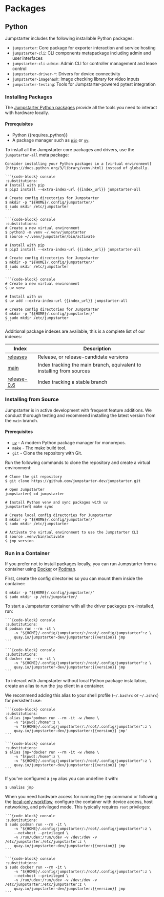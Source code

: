 # Packages

## Python

Jumpstarter includes the following installable Python packages:

- `jumpstarter`: Core package for exporter interaction and service hosting
- `jumpstarter-cli`: CLI components metapackage including admin and user
  interfaces
- `jumpstarter-cli-admin`: Admin CLI for controller management and lease control
- `jumpstarter-driver-*`: Drivers for device connectivity
- `jumpstarter-imagehash`: Image checking library for video inputs
- `jumpstarter-testing`: Tools for Jumpstarter-powered pytest integration

### Installing Packages

The [Jumpstarter Python packages](https://pkg.jumpstarter.dev/) provide all the
tools you need to interact with hardware locally.

#### Prerequisites

- Python {{requires_python}}
- A package manager such as [`pip`](https://pip.pypa.io/en/stable/installation/) or [`uv`](https://docs.astral.sh/uv/getting-started/installation).

To install all the Jumpstarter core packages and drivers, use the `jumpstarter-all` meta package:

```{tip}
Consider installing your Python packages in a [virtual environment](https://docs.python.org/3/library/venv.html) instead of globally.
```

````{tab} Global
```{code-block} console
:substitutions:
# Install with pip
$ pip3 install --extra-index-url {{index_url}} jumpstarter-all

# Create config directories for Jumpstarter
$ mkdir -p "${HOME}/.config/jumpstarter/"
$ sudo mkdir /etc/jumpstarter
```
````

````{tab} Pip venv
```{code-block} console
:substitutions:
# Create a new virtual environment
$ python3 -m venv ~/.venv/jumpstarter
$ source ~/.venv/jumpstarter/bin/activate

# Install with pip
$ pip3 install --extra-index-url {{index_url}} jumpstarter-all

# Create config directories for Jumpstarter
$ mkdir -p "${HOME}/.config/jumpstarter/"
$ sudo mkdir /etc/jumpstarter
```
````

````{tab} uv
```{code-block} console
# Create a new virtual environment
$ uv venv

# Install with uv
$ uv add --extra-index-url {{index_url}} jumpstarter-all

# Create config directories for Jumpstarter
$ mkdir -p "${HOME}/.config/jumpstarter/"
$ sudo mkdir /etc/jumpstarter
```
````


Additional package indexes are available, this is a complete list of our
indexes:

| Index | Description |
|-------|-------------|
| [releases](https://pkg.jumpstarter.dev/) | Release, or release-candidate versions |
| [main](https://pkg.jumpstarter.dev/main/) | Index tracking the main branch, equivalent to installing from sources |
| [release-0.6](https://pkg.jumpstarter.dev/release-0.6) | Index tracking a stable branch |

### Installing from Source

Jumpstarter is in active development with frequent feature additions. We
conduct thorough testing and recommend installing the latest version from the
`main` branch.

#### Prerequisites

- [`uv`](https://docs.astral.sh/uv/getting-started/installation) - A modern Python package manager for monorepos.
- `make` - The make build tool.
- `git` - Clone the repository with Git.

Run the following commands to clone the repository and create a virtual environment:

```{code-block} console
# Clone the git repository
$ git clone https://github.com/jumpstarter-dev/jumpstarter.git

# Open Jumpstarter
jumpstarter$ cd jumpstarter

# Install Python venv and sync packages with uv
jumpstarter$ make sync

# Create local config directories for Jumpstarter
$ mkdir -p "${HOME}/.config/jumpstarter/"
$ sudo mkdir /etc/jumpstarter

# Activate the virtual environment to use the Jumpstarter CLI
$ source .venv/bin/activate
$ jmp version
```

### Run in a Container

If you prefer not to install packages locally, you can run Jumpstarter from a container using [Docker](https://docker.com) or [Podman](https://podman.io).

First, create the config directories so you can mount them inside the container:

```{code-block} console
$ mkdir -p "${HOME}/.config/jumpstarter/"
$ sudo mkdir -p /etc/jumpstarter/
```

To start a Jumpstarter container with all the driver packages pre-installed, run:

````{tab} Podman
```{code-block} console
:substitutions:
$ podman run --rm -it \
    -v "${HOME}/.config/jumpstarter/:/root/.config/jumpstarter":z \
    quay.io/jumpstarter-dev/jumpstarter:{{version}} jmp
```
````

````{tab} Docker
```{code-block} console
:substitutions:
$ docker run --rm -it \
    -v "${HOME}/.config/jumpstarter/:/root/.config/jumpstarter":z \
    quay.io/jumpstarter-dev/jumpstarter:{{version}} jmp
```
````

To interact with Jumpstarter without local Python package installation,
create an alias to run the `jmp` client in a container.

We recommend adding this alias to your shell profile (`~/.bashrc` or `~/.zshrc`) for persistent use:

````{tab} Podman
```{code-block} console
:substitutions:
$ alias jmp='podman run --rm -it -w /home \
    -v "$(pwd):/home":z \
    -v "${HOME}/.config/jumpstarter/:/root/.config/jumpstarter":z \
    quay.io/jumpstarter-dev/jumpstarter:{{version}} jmp'
```
````

````{tab} Docker
```{code-block} console
:substitutions:
$ alias jmp='docker run --rm -it -w /home \
    -v "$(pwd):/home":z \
    -v "${HOME}/.config/jumpstarter/:/root/.config/jumpstarter":z \
    quay.io/jumpstarter-dev/jumpstarter:{{version}} jmp'
```
````

If you've configured a `jmp` alias you can undefine it with:

```console
$ unalias jmp
```

When you need hardware access for running the `jmp` command or following the
[local-only workflow](../../introduction/index.md#local-mode), configure the
container with device access, host networking, and privileged mode. This
typically requires `root` privileges:

````{tab} Podman
```{code-block} console
:substitutions:
$ sudo podman run --rm -it \
    -v "${HOME}/.config/jumpstarter/:/root/.config/jumpstarter":z \
    --net=host --privileged \
    -v /run/udev:/run/udev -v /dev:/dev -v /etc/jumpstarter:/etc/jumpstarter:z \
    quay.io/jumpstarter-dev/jumpstarter:{{version}} jmp
```
````

````{tab} Docker
```{code-block} console
:substitutions:
$ sudo docker run --rm -it \
    -v "${HOME}/.config/jumpstarter/:/root/.config/jumpstarter":z \
    --net=host --privileged \
    -v /run/udev:/run/udev -v /dev:/dev -v /etc/jumpstarter:/etc/jumpstarter:z \
    quay.io/jumpstarter-dev/jumpstarter:{{version}} jmp
```
````